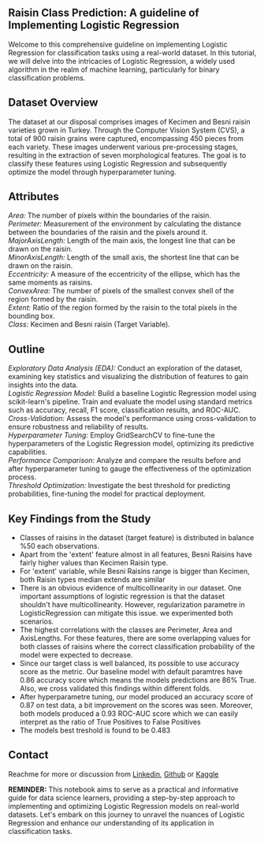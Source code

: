 ## Raisin Class Prediction: A guideline of Implementing Logistic Regression

Welcome to this comprehensive guideline on implementing Logistic Regression for classification tasks using a real-world dataset. In this tutorial, we will delve into the intricacies of Logistic Regression, a widely used algorithm in the realm of machine learning, particularly for binary classification problems.

## **Dataset Overview**  
The dataset at our disposal comprises images of Kecimen and Besni raisin varieties grown in Turkey. Through the Computer Vision System (CVS), a total of 900 raisin grains were captured, encompassing 450 pieces from each variety. These images underwent various pre-processing stages, resulting in the extraction of seven morphological features. The goal is to classify these features using Logistic Regression and subsequently optimize the model through hyperparameter tuning.

## **Attributes**  
*Area:* The number of pixels within the boundaries of the raisin.  
*Perimeter:* Measurement of the environment by calculating the distance between the boundaries of the raisin and the pixels around it.  
*MajorAxisLength:* Length of the main axis, the longest line that can be drawn on the raisin.  
*MinorAxisLength:* Length of the small axis, the shortest line that can be drawn on the raisin.  
*Eccentricity:* A measure of the eccentricity of the ellipse, which has the same moments as raisins.  
*ConvexArea:* The number of pixels of the smallest convex shell of the region formed by the raisin.  
*Extent:* Ratio of the region formed by the raisin to the total pixels in the bounding box.  
*Class:* Kecimen and Besni raisin (Target Variable).  


## **Outline**  
*Exploratory Data Analysis (EDA):* Conduct an exploration of the dataset, examining key statistics and visualizing the distribution of features to gain insights into the data.  
*Logistic Regression Model:* Build a baseline Logistic Regression model using scikit-learn's pipeline. Train and evaluate the model using standard metrics such as accuracy, recall, F1 score, classification results, and ROC-AUC.    
*Cross-Validation:* Assess the model's performance using cross-validation to ensure robustness and reliability of results.  
*Hyperparameter Tuning:* Employ GridSearchCV to fine-tune the hyperparameters of the Logistic Regression model, optimizing its predictive capabilities.  
*Performance Comparison:* Analyze and compare the results before and after hyperparameter tuning to gauge the effectiveness of the optimization process.  
*Threshold Optimization:* Investigate the best threshold for predicting probabilities, fine-tuning the model for practical deployment. 

## **Key Findings from the Study**
- Classes of raisins in the dataset (target feature) is distributed in balance %50 each observations.
- Apart from the 'extent' feature almost in all features, Besni Raisins have fairly higher values than Kecimen Raisin type.
- For 'extent' variable, while Besni Raisins range is bigger than Kecimen, both Raisin types median extends are similar
- There is an obvious evidence of multicollinearity in our dataset. One important assumptions of logistic regression is that the dataset shouldn't have multicollinearity. However, regularization parametre in LogisticRegression can mitigate this issue. we experimented both scenarios.
- The highest correlations with the classes are Perimeter, Area and AxisLengths. For these features, there are some overlapping values for both classes of raisins
where the correct classification probability of the model were expected to decrease.
- Since our target class is well balanced, its possible to use accuracy score as the metric. Our baseline model with default paramtres have 0.86 accuracy score which means the models predictions are 86% True. Also, we cross validated this findings within different folds.
- After hyperparametre tuning, our model produced an accuracy score of 0.87 on test data, a bit improvement on the scores was seen. Moreover, both models produced a 0.93 ROC-AUC score which we can easily interpret as the ratio of True Positives to False Positives
- The models best treshold is found to be 0.483


## **Contact**  
Reachme for more or discussion from [Linkedin](https://www.linkedin.com/in/fatih-calik-469961237/), [Github](https://github.com/fatih-ml) or [Kaggle](https://www.kaggle.com/fatihkgg) 


**REMINDER:** This notebook aims to serve as a practical and informative guide for data science learners, providing a step-by-step approach to implementing and optimizing Logistic Regression models on real-world datasets. Let's embark on this journey to unravel the nuances of Logistic Regression and enhance our understanding of its application in classification tasks.
